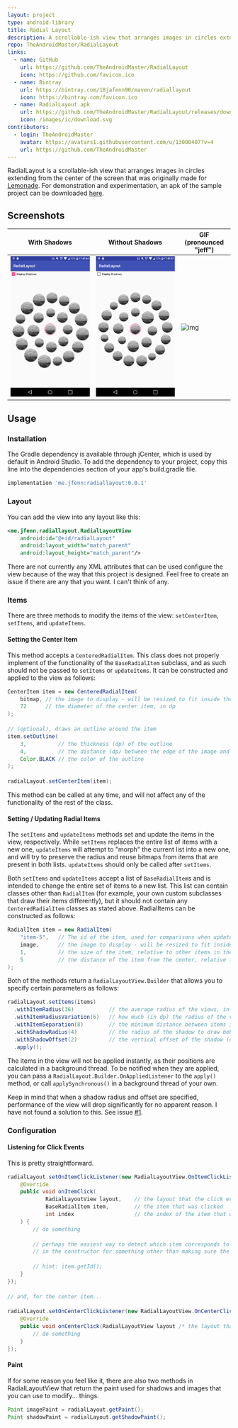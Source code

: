 ```yaml
---
layout: project
type: android-library
title: Radial Layout
description: A scrollable-ish view that arranges images in circles extending from the center of the screen.
repo: TheAndroidMaster/RadialLayout
links:
  - name: GitHub
    url: https://github.com/TheAndroidMaster/RadialLayout
    icon: https://github.com/favicon.ico
  - name: Bintray
    url: https://bintray.com/18jafenn90/maven/radiallayout
    icon: https://bintray.com/favicon.ico
  - name: RadialLayout.apk
    url: https://github.com/TheAndroidMaster/RadialLayout/releases/download/v0.0.1/RadialLayout.apk
    icon: /images/ic/download.svg
contributors:
  - login: TheAndroidMaster
    avatar: https://avatars1.githubusercontent.com/u/13000407?v=4
    url: https://github.com/TheAndroidMaster
---
```


RadialLayout is a scrollable-ish view that arranges images in circles extending from the center of the screen that was originally made for [Lemonade](https://lemonade.social). For demonstration and experimentation, an apk of the sample project can be downloaded [here](https://github.com/TheAndroidMaster/RadialLayout/blob/master/../../releases).

## Screenshots

|With Shadows|Without Shadows|GIF (pronounced "jeff")|
|-----|-----|-----|
|![img](https://raw.githubusercontent.com/TheAndroidMaster/RadialLayout/master/./images/shadows.png?raw=true)|![img](https://raw.githubusercontent.com/TheAndroidMaster/RadialLayout/master/./images/noshadows.png?raw=true)|![img](https://raw.githubusercontent.com/TheAndroidMaster/RadialLayout/master/./images/jeff.gif?raw=true)|

## Usage

### Installation

The Gradle dependency is available through jCenter, which is used by default in Android Studio. To add the dependency to your project, copy this line into the dependencies section of your app's build.gradle file.

```gradle
implementation 'me.jfenn:radiallayout:0.0.1'
```

### Layout

You can add the view into any layout like this:

```xml
<me.jfenn.radiallayout.RadialLayoutView
    android:id="@+id/radialLayout"
    android:layout_width="match_parent"
    android:layout_height="match_parent"/>
```

There are not currently any XML attributes that can be used configure the view because of the way that this project is designed. Feel free to create an issue if there are any that you want. I can't think of any.

### Items

There are three methods to modify the items of the view: `setCenterItem`, `setItems`, and `updateItems`. 

#### Setting the Center Item

This method accepts a `CenteredRadialItem`. This class does not properly implement of the functionality of the `BaseRadialItem` subclass, and as such should not be passed to `setItems` or `updateItems`. It can be constructed and applied to the view as follows:

```java
CenterItem item = new CenteredRadialItem(
    bitmap, // the image to display - will be resized to fit inside the item appropriately
    72      // the diameter of the center item, in dp
);

// (optional), draws an outline around the item
item.setOutline(
    3,          // the thickness (dp) of the outline
    4,          // the distance (dp) between the edge of the image and the outline
    Color.BLACK // the color of the outline
);

radialLayout.setCenterItem(item);
```

This method can be called at any time, and will not affect any of the functionality of the rest of the class.

#### Setting / Updating Radial Items

The `setItems` and `updateItems` methods set and update the items in the view, respectively. While `setItems` replaces the entire list of items with a new one, `updateItems` will attempt to "morph" the current list into a new one, and will try to preserve the radius and reuse bitmaps from items that are present in both lists. `updateItems` should only be called after `setItems`.

Both `setItems` and `updateItems` accept a list of `BaseRadialItem`s and is intended to change the entire set of items to a new list. This list can contain classes other than `RadialItem` (for example, your own custom subclasses that draw their items differently), but it should not contain any `CenteredRadialItem` classes as stated above. RadialItems can be constructed as follows:

```java
RadialItem item = new RadialItem(
    "item-5",   // The id of the item, used for comparisons when updateItems is called
    image,      // the image to display - will be resized to fit inside the item appropriately
    1,          // the size of the item, relative to other items in the view
    5           // the distance of the item from the center, relative to other items in the view
);
```

Both of the methods return a `RadialLayoutView.Builder` that allows you to specify certain parameters as follows:

```java
radialLayout.setItems(items)
  .withItemRadius(36)           // the average radius of the views, in dp, +/- the variation (next line)
  .withItemRadiusVariation(6)   // how much (in dp) the radius of the views should vary according to the 'size' attribute of the items
  .withItemSeparation(8)        // the minimum distance between items in the view, in dp
  .withShadowRadius(4)          // the radius of the shadow to draw behind the view (dp)
  .withShadowOffset(2)          // the vertical offset of the shadow (dp)
  .apply();
```

The items in the view will not be applied instantly, as their positions are calculated in a background thread. To be notified when they are applied, you can pass a `RadialLayout.Builder.OnAppliedListener` to the `apply()` method, or call `applySynchronous()` in a background thread of your own.

Keep in mind that when a shadow radius and offset are specified, performance of the view will drop significantly for no apparent reason. I have not found a solution to this. See issue [#1](../../issues/1).

### Configuration

#### Listening for Click Events

This is pretty straightforward.

```java
radialLayout.setOnItemClickListener(new RadialLayoutView.OnItemClickListener() {
    @Override
    public void onItemClick(
            RadialLayoutView layout,    // the layout that the click event is from
            BaseRadialItem item,        // the item that was clicked
            int index                   // the index of the item that was clicked in the array
    ) {
        // do something
        
        // perhaps the easiest way to detect which item corresponds to what is by using the id argument
        // in the constructor for something other than making sure the lists are merged properly?
        
        // hint: item.getId();
    }
});

// and, for the center item...

radialLayout.setOnCenterClickListener(new RadialLayoutView.OnCenterClickListener() {
    @Override
    public void onCenterClick(RadialLayoutView layout /* the layout that the click event is from */) {
        // do something
    }
});
```

#### Paint

If for some reason you feel like it, there are also two methods in RadialLayoutView that return the paint used for shadows and images that you can use to modify... things.

```java
Paint imagePaint = radialLayout.getPaint();
Paint shadowPaint = radialLayout.getShadowPaint();
```
